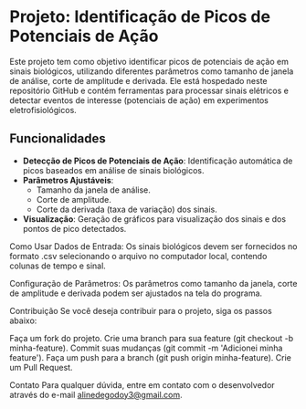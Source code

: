 # Projeto: Identificação de Picos de Potenciais de Ação
Este projeto tem como objetivo identificar picos de potenciais de ação em sinais biológicos, utilizando diferentes parâmetros como tamanho de janela de análise, corte de amplitude e derivada. Ele está hospedado neste repositório GitHub e contém ferramentas para processar sinais elétricos e detectar eventos de interesse (potenciais de ação) em experimentos eletrofisiológicos.

## Funcionalidades
- **Detecção de Picos de Potenciais de Ação**: Identificação automática de picos baseados em análise de sinais biológicos.
- **Parâmetros Ajustáveis**: 
  - Tamanho da janela de análise.
  - Corte de amplitude.
  - Corte da derivada (taxa de variação) dos sinais.
- **Visualização**: Geração de gráficos para visualização dos sinais e dos pontos de pico detectados.

Como Usar
Dados de Entrada: Os sinais biológicos devem ser fornecidos no formato .csv selecionando o arquivo no computador local, contendo colunas de tempo e sinal.

Configuração de Parâmetros: Os parâmetros como tamanho da janela, corte de amplitude e derivada podem ser ajustados na tela do programa.

Contribuição
Se você deseja contribuir para o projeto, siga os passos abaixo:

Faça um fork do projeto.
Crie uma branch para sua feature (git checkout -b minha-feature).
Commit suas mudanças (git commit -m 'Adicionei minha feature').
Faça um push para a branch (git push origin minha-feature).
Crie um Pull Request.

Contato
Para qualquer dúvida, entre em contato com o desenvolvedor através do e-mail alinedegodoy3@gmail.com.
